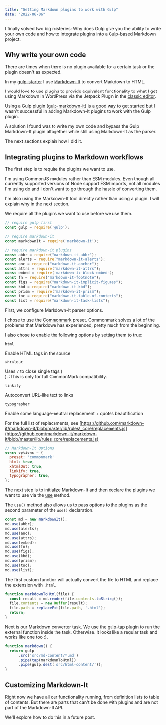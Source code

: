 ```yaml
---
title: "Getting Markdown plugins to work with Gulp"
date: "2022-06-06"
---
```


I finally solved two big misteries: Why does Gulp give you the ability to write your own code and how to integrate plugins into a Gulp-based Markdown project.

## Why write your own code

There are times when there is no plugin available for a certain task or the plugin doesn't as expected.

In my [gulp-starter](https://github.com/caraya/gulp-starter-2021) I use [Markdown-It](https://github.com/markdown-it/markdown-it) to convert Markdown to HTML.

I would love to use plugins to provide equivalent functionality to what I get using Markdown in WordPress via the Jetpack Plugin in the [classic editor](https://wordpress.com/support/markdown-quick-reference/).

Using a Gulp plugin ([gulp-markdown-it](https://www.npmjs.com/package/gulp-markdown-it)) is a good way to get started but I wasn't successful in adding Markdown-It plugins to work with the Gulp plugin.

A solution I found was to write my own code and bypass the Gulp Markdown-It plugin altogether while still using Markdown-It as the parser.

The next sections explain how I did it.

## Integrating plugins to Markdown workflows

The first step is to require the plugins we want to use.

I'm using CommonJS modules rather than ESM modules. Even though all currently supported versions of Node support ESM imports, not all modules I'm using do and I don't want to go through the hassle of converting them.

I'm also using the Markdown-It tool directly rather than using a plugin. I will explain why in the next section.

We require all the plugins we want to use before we use them.

```js
// require gulp first
const gulp = require('gulp');

// require markdown-it
const markdownIt = require('markdown-it');

// require markdown-it plugins
const abbr = require("markdown-it-abbr");
const alerts = require("markdown-it-alerts");
const anc = require("markdown-it-anchor");
const attrs = require("markdown-it-attrs");
const embed = require("markdown-it-block-embed");
const fn = require("markdown-it-footnote");
const figs = require("markdown-it-implicit-figures");
const kbd = require("markdown-it-kbd");
const prism = require("markdown-it-prism");
const toc = require("markdown-it-table-of-contents");
const list = require("markdown-it-task-lists");
```

First, we configure Markdown-It parser options.

I chose to use the [Commonmark](https://commonmark.org/) preset. Commonmark solves a lot of the problems that Markdown has experienced, pretty much from the beginning.

I also chose to enable the following options by setting them to true:

`html`

Enable HTML tags in the source

`xhtmlOut`

Uses `/` to close single tags (<br />). :This is only for full CommonMark compatibility.

`linkify`

Autoconvert URL-like text to links

`typographer`

Enable some language-neutral replacement + quotes beautification

For the full list of replacements, see [https://github.com/markdown-it/markdown-it/blob/master/lib/rules\_core/replacements.js](https://github.com/markdown-it/markdown-it/blob/master/lib/rules_core/replacements.js)

```js
// Markdown-It Options
const options = {
  preset: 'commonmark',
  html: true,
  xhtmlOut: true,
  linkify: true,
  typographer: true,
};
```

The next step is to initialize Markdown-It and then declare the plugins we want to use via the [use](https://markdown-it.github.io/markdown-it/#MarkdownIt.use) method.

The `use()` method also allows us to pass options to the plugins as the second parameter of the `use()` declaration.

```js
const md = new markdownIt();
md.use(abbr);
md.use(alerts);
md.use(anc);
md.use(attrs);
md.use(embed);
md.use(fn);
md.use(figs);
md.use(kbd);
md.use(prism);
md.use(toc);
md.use(list);
```

The first custom function will actually convert the file to HTML and replace the extension with `.html`.

```js
function markdownToHtml(file) {
  const result = md.render(file.contents.toString());
  file.contents = new Buffer(result);
  file.path = replaceExt(file.path, '.html');
  return;
}
```

Next is our Markdown converter task. We use the [gulp-tap](https://www.npmjs.com/package/gulp-tap) plugin to run the external function inside the task. Otherwise, it looks like a regular task and works like one too :).

```js
function markdown() {
  return gulp
      .src('src/md-content/*.md')
      .pipe(tap(markdownToHtml))
      .pipe(gulp.dest('src/html-content/'));
}
```

## Customizing Markdown-It

Right now we have all our functionality running, from definition lists to table of contents. But there are parts that can't be done with plugins and are not part of the Markdown-It API.

We'll explore how to do this in a future post.
